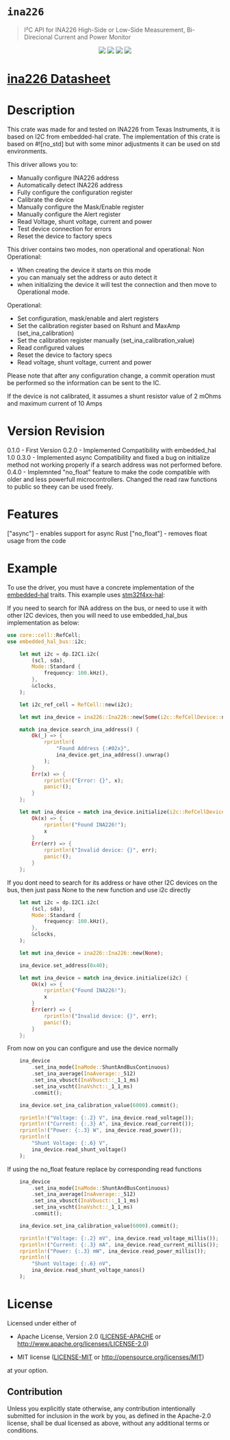 # `ina226`

> I²C API for INA226 High-Side or Low-Side Measurement, Bi-Direcional Current and Power Monitor

<p align=center>
  <a href="https://crates.io/crates/ina226-tp"><img src="https://img.shields.io/badge/crates.io-v0.4.0-red"></a>
 <a href="https://docs.rs/ina226-tp/0.4.0/ina226_tp/"><img src="https://img.shields.io/badge/docs.rs-v0.4.0-orange"></a>
 <a href="http://www.apache.org/licenses/LICENSE-2.0"><img src="https://img.shields.io/badge/License-ApacheV2-green"></a>
 <a href="http://opensource.org/licenses/MIT"><img src="https://img.shields.io/badge/License-MIT-green"></a>
</p>

# [ina226 Datasheet](https://www.ti.com/product/INA226)

# Description

This crate was made for and tested on INA226 from Texas Instruments, it is based on I2C from embedded-hal crate.
The implementation of this crate is based on #![no_std] but with some minor adjustments it can be used on std environments.

This driver allows you to:
- Manually configure INA226 address
- Automatically detect INA226 address
- Fully configure the configuration register
- Calibrate the device
- Manually configure the Mask/Enable register
- Manually configure the Alert register
- Read Voltage, shunt voltage, current and power
- Test device connection for errors
- Reset the device to factory specs

This driver contains two modes, non operational and operational:
Non Operational:
 - When creating the device it starts on this mode
 - you can manualy set the address or auto detect it
 - when initializing the device it will test the connection and then move to Operational mode.

 Operational:
 - Set configuration, mask/enable and alert registers
 - Set the calibration register based on Rshunt and MaxAmp (set_ina_calibration)
 - Set the calibration register manually (set_ina_calibration_value)
 - Read configured values
 - Reset the device to factory specs
 - Read voltage, shunt voltage, current and power

 Please note that after any configuration change, a commit operation must be performed so the information can be sent to the IC.

 If the device is not calibrated, it assumes a shunt resistor value of 2 mOhms and maximum current of 10 Amps

# Version Revision

0.1.0 - First Version
0.2.0 - Implemented Compatibility with embedded_hal 1.0
0.3.0 - Implemented async Compatibility and fixed a bug on initialize method not working properly if a search address was not performed before.
0.4.0 - Implemnted "no_float" feature to make the code compatible with older and less powerfull microcontrollers. Changed the read raw functions to public so theey can be used freely.

# Features 

["async"] - enables support for async Rust
["no_float"] - removes float usage from the code

# Example

To use the driver, you must have a concrete implementation of the
[embedded-hal](https://crates.io/crates/embedded-hal) traits.  This example uses
[stm32f4xx-hal](https://crates.io/crates/stm32f4xx-hal):

If you need to search for INA address on the bus, or need to use it with other I2C devices, then you will need to use embedded_hal_bus implementation as below:


``` rust
use core::cell::RefCell;
use embedded_hal_bus::i2c;

    let mut i2c = dp.I2C1.i2c(
        (scl, sda),
        Mode::Standard {
            frequency: 100.kHz(),
        },
        &clocks,
    );

    let i2c_ref_cell = RefCell::new(i2c);

    let mut ina_device = ina226::Ina226::new(Some(i2c::RefCellDevice::new(&i2c_ref_cell)));

    match ina_device.search_ina_address() {
        Ok(_) => {
            rprintln!(
                "Found Address {:#02x}",
                ina_device.get_ina_address().unwrap()
            );
        }
        Err(x) => {
            rprintln!("Error: {}", x);
            panic!();
        }
    };

    let mut ina_device = match ina_device.initialize(i2c::RefCellDevice::new(&i2c_ref_cell)) {
        Ok(x) => {
            rprintln!("Found INA226!");
            x
        }
        Err(err) => {
            rprintln!("Invalid device: {}", err);
            panic!();
        }
    };
```
If you dont need to search for its address or have other I2C devices on the bus, then just pass None to the new function and use i2c directly


```rust
    let mut i2c = dp.I2C1.i2c(
        (scl, sda),
        Mode::Standard {
            frequency: 100.kHz(),
        },
        &clocks,
    );

    let mut ina_device = ina226::Ina226::new(None);

    ina_device.set_address(0x40);

    let mut ina_device = match ina_device.initialize(i2c) {
        Ok(x) => {
            rprintln!("Found INA226!");
            x
        }
        Err(err) => {
            rprintln!("Invalid device: {}", err);
            panic!();
        }
    };
```

From now on you can configure and use the device normally

```rust
    ina_device
        .set_ina_mode(InaMode::ShuntAndBusContinuous)
        .set_ina_average(InaAverage::_512)
        .set_ina_vbusct(InaVbusct::_1_1_ms)
        .set_ina_vscht(InaVshct::_1_1_ms)
        .commit();

    ina_device.set_ina_calibration_value(6000).commit();

    rprintln!("Voltage: {:.2} V", ina_device.read_voltage());
    rprintln!("Current: {:.3} A", ina_device.read_current());
    rprintln!("Power: {:.3} W", ina_device.read_power());
    rprintln!(
        "Shunt Voltage: {:.6} V",
        ina_device.read_shunt_voltage()
    );

```

If using the no_float feature replace by corresponding read functions

```rust
    ina_device
        .set_ina_mode(InaMode::ShuntAndBusContinuous)
        .set_ina_average(InaAverage::_512)
        .set_ina_vbusct(InaVbusct::_1_1_ms)
        .set_ina_vscht(InaVshct::_1_1_ms)
        .commit();

    ina_device.set_ina_calibration_value(6000).commit();

    rprintln!("Voltage: {:.2} mV", ina_device.read_voltage_millis());
    rprintln!("Current: {:.3} mA", ina_device.read_current_millis());
    rprintln!("Power: {:.3} mW", ina_device.read_power_millis());
    rprintln!(
        "Shunt Voltage: {:.6} nV",
        ina_device.read_shunt_voltage_nanos()
    );
```

# License

Licensed under either of

- Apache License, Version 2.0 ([LICENSE-APACHE](LICENSE-APACHE) or
  http://www.apache.org/licenses/LICENSE-2.0)

- MIT license ([LICENSE-MIT](LICENSE-MIT) or http://opensource.org/licenses/MIT)

at your option.

## Contribution

Unless you explicitly state otherwise, any contribution intentionally submitted
for inclusion in the work by you, as defined in the Apache-2.0 license, shall be
dual licensed as above, without any additional terms or conditions.
